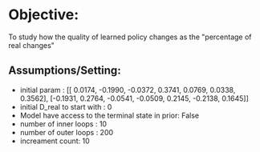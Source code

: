 # Objective:
 To study how the quality of learned policy changes as the "percentage of real changes"
 ## Assumptions/Setting:
- initial param :
[[ 0.0174, -0.1990, -0.0372,  0.3741,  0.0769,  0.0338,  0.3562],
        [-0.1931,  0.2764, -0.0541, -0.0509,  0.2145, -0.2138,  0.1645]]
- initial D_real to start with : 0
- Model have access to the terminal state in prior: False
- number of inner loops : 10
- number of outer loops : 200
- increament count: 10
